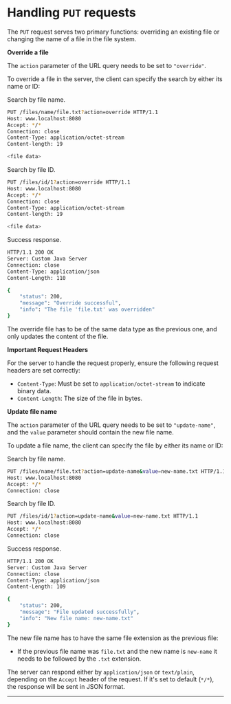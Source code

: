# Handling `PUT` requests

The `PUT` request serves two primary functions: overriding an existing file or changing the name of a file in the file system.

**Override a file**

The `action` parameter of the URL query needs to be set to `"override"`. 

To override a file in the server, the client can specify the search by either its name or ID:

Search by file name.
```bash
PUT /files/name/file.txt?action=override HTTP/1.1
Host: www.localhost:8080
Accept: */*
Connection: close
Content-Type: application/octet-stream
Content-length: 19

<file data>
```

Search by file ID.
```bash
PUT /files/id/1?action=override HTTP/1.1
Host: www.localhost:8080
Accept: */*
Connection: close
Content-Type: application/octet-stream
Content-length: 19

<file data>
```

Success response.
```bash
HTTP/1.1 200 OK
Server: Custom Java Server
Connection: close
Content-Type: application/json
Content-Length: 110

{
    "status": 200,
    "message": "Override successful",
    "info": "The file 'file.txt' was overridden"
}
```

The override file has to be of the same data type as the previous one, and only updates the content of the file.

**Important Request Headers**

For the server to handle the request properly, ensure the following request headers are set correctly:

- `Content-Type`: Must be set to `application/octet-stream` to indicate binary data.
- `Content-Length`: The size of the file in bytes.


**Update file name**

The `action` parameter of the URL query needs to be set to `"update-name"`, and the `value` parameter should contain the new file name.

To update a file name, the client can specify the file by either its name or ID:

Search by file name.
```bash 
PUT /files/name/file.txt?action=update-name&value=new-name.txt HTTP/1.1
Host: www.localhost:8080
Accept: */*
Connection: close
```

Search by file ID.
```bash 
PUT /files/id/1?action=update-name&value=new-name.txt HTTP/1.1
Host: www.localhost:8080
Accept: */*
Connection: close
```

Success response.
```bash
HTTP/1.1 200 OK
Server: Custom Java Server
Connection: close
Content-Type: application/json
Content-Length: 109

{
    "status": 200,
    "message": "File updated successfully",
    "info": "New file name: new-name.txt"
}
```

The new file name has to have the same file extension as the previous file:
   - If the previous file name was `file.txt` and the new name is `new-name` it needs to be followed by the `.txt` extension. 

The server can respond either by `application/json` or `text/plain`, depending on the `Accept` header of the request. If it's set to default (`*/*`), the response will be sent in JSON format.

---